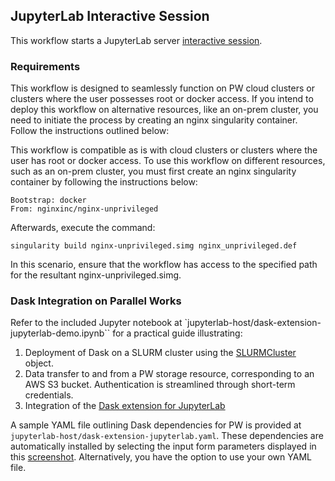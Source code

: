 ## JupyterLab Interactive Session
This workflow starts a JupyterLab server [interactive session](https://github.com/parallelworks/interactive_session/blob/main/README.md).


### Requirements
This workflow is designed to seamlessly function on PW cloud clusters or clusters where the user possesses root or docker access. If you intend to deploy this workflow on alternative resources, like an on-prem cluster, you need to initiate the process by creating an nginx singularity container. Follow the instructions outlined below:

This workflow is compatible as is with cloud clusters or clusters where the user has root or docker access. To use this workflow on different resources, such as an on-prem cluster, you must first create an nginx singularity container by following the instructions below: 


```
Bootstrap: docker
From: nginxinc/nginx-unprivileged
```

Afterwards, execute the command:

```
singularity build nginx-unprivileged.simg nginx_unprivileged.def
```

In this scenario, ensure that the workflow has access to the specified path for the resultant nginx-unprivileged.simg.

### Dask Integration on Parallel Works
Refer to the included Jupyter notebook at `jupyterlab-host/dask-extension-jupyterlab-demo.ipynb`` for a practical guide illustrating:

1. Deployment of Dask on a SLURM cluster using the [SLURMCluster](https://jobqueue.dask.org/en/latest/generated/dask_jobqueue.SLURMCluster.html) object.
2. Data transfer to and from a PW storage resource, corresponding to an AWS S3 bucket. Authentication is streamlined through short-term credentials.
3. Integration of the [Dask extension for JupyterLab](https://github.com/dask/dask-labextension)

A sample YAML file outlining Dask dependencies for PW is provided at `jupyterlab-host/dask-extension-jupyterlab.yaml`. These dependencies are automatically installed by selecting the input form parameters displayed in this [screenshot](https://raw.githubusercontent.com/parallelworks/interactive_session/jupyterlab-yaml-file/workflow/readmes/jupyterlab-host/dask-input-form.pn). Alternatively, you have the option to use your own YAML file.
 
